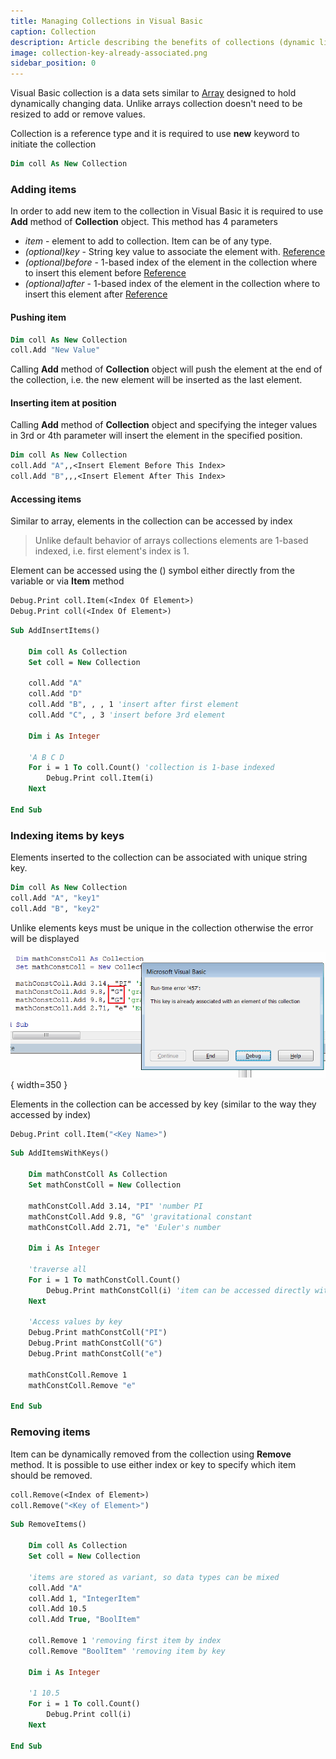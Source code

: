 ```yaml
---
title: Managing Collections in Visual Basic
caption: Collection
description: Article describing the benefits of collections (dynamic lists) to store the arrays of data in Visual Basic
image: collection-key-already-associated.png
sidebar_position: 0
---
```

Visual Basic collection is a data sets similar to [Array](/docs/codestack/visual-basic/data-sets/array) designed to hold dynamically changing data. Unlike arrays collection doesn't need to be resized to add or remove values.

Collection is a reference type and it is required to use **new** keyword to initiate the collection

~~~ vb
Dim coll As New Collection
~~~

### Adding items

In order to add new item to the collection in Visual Basic it is required to use **Add** method of **Collection** object. This method has 4 parameters

* *item* - element to add to collection. Item can be of any type.
* *(optional)key* - String key value to associate the element with. [Reference](#indexing-items-by-keys)
* *(optional)before* - 1-based index of the element in the collection where to insert this element before [Reference](#inserting-item-at-position)
* *(optional)after* - 1-based index of the element in the collection where to insert this element after [Reference](#inserting-item-at-position)

#### Pushing item

~~~ vb
Dim coll As New Collection
coll.Add "New Value"
~~~

Calling **Add** method of **Collection** object will push the element at the end of the collection, i.e. the new element will be inserted as the last element.

#### Inserting item at position

Calling **Add** method of **Collection** object and specifying the integer values in 3rd or 4th parameter will insert the element in the specified position.

~~~ vb
Dim coll As New Collection
coll.Add "A",,<Insert Element Before This Index>
coll.Add "B",,,<Insert Element After This Index>
~~~

#### Accessing items

Similar to array, elements in the collection can be accessed by index

> Unlike default behavior of arrays collections elements are 1-based indexed, i.e. first element's index is 1.

Element can be accessed using the () symbol either directly from the variable or via **Item** method

~~~ vb
Debug.Print coll.Item(<Index Of Element>)
Debug.Print coll(<Index Of Element>)
~~~

~~~ vb
Sub AddInsertItems()

    Dim coll As Collection
    Set coll = New Collection
    
    coll.Add "A"
    coll.Add "D"
    coll.Add "B", , , 1 'insert after first element
    coll.Add "C", , 3 'insert before 3rd element
    
    Dim i As Integer
    
    'A B C D
    For i = 1 To coll.Count() 'collection is 1-base indexed
        Debug.Print coll.Item(i)
    Next
    
End Sub
~~~



### Indexing items by keys

Elements inserted to the collection can be associated with unique string key.

~~~ vb
Dim coll As New Collection
coll.Add "A", "key1"
coll.Add "B", "key2"
~~~

Unlike elements keys must be unique in the collection otherwise the error will be displayed

![Run-time error '457': The key is already associated with an element of this collection](collection-key-already-associated.png){ width=350 }

Elements in the collection can be accessed by key (similar to the way they accessed by index)

~~~ vb
Debug.Print coll.Item("<Key Name>")
~~~

~~~ vb
Sub AddItemsWithKeys()

    Dim mathConstColl As Collection
    Set mathConstColl = New Collection
    
    mathConstColl.Add 3.14, "PI" 'number PI
    mathConstColl.Add 9.8, "G" 'gravitational constant
    mathConstColl.Add 2.71, "e" 'Euler's number
    
    Dim i As Integer
    
    'traverse all
    For i = 1 To mathConstColl.Count()
        Debug.Print mathConstColl(i) 'item can be accessed directly without the Item property
    Next
    
    'Access values by key
    Debug.Print mathConstColl("PI")
    Debug.Print mathConstColl("G")
    Debug.Print mathConstColl("e")
    
    mathConstColl.Remove 1
    mathConstColl.Remove "e"

End Sub
~~~



### Removing items

Item can be dynamically removed from the collection using **Remove** method. It is possible to use either index or key to specify which item should be removed.

~~~ vb
coll.Remove(<Index of Element>)
coll.Remove("<Key of Element>")
~~~

~~~ vb
Sub RemoveItems()
    
    Dim coll As Collection
    Set coll = New Collection
    
    'items are stored as variant, so data types can be mixed
    coll.Add "A"
    coll.Add 1, "IntegerItem"
    coll.Add 10.5
    coll.Add True, "BoolItem"
    
    coll.Remove 1 'removing first item by index
    coll.Remove "BoolItem" 'removing item by key
    
    Dim i As Integer
    
    '1 10.5
    For i = 1 To coll.Count()
        Debug.Print coll(i)
    Next
    
End Sub
~~~


